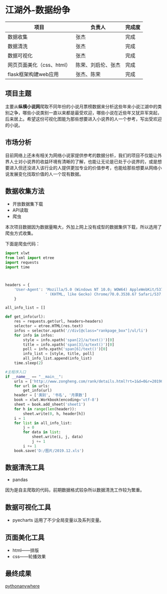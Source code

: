 # 江湖外-数据纷争
| 项目|负责人 |完成度|
|---|---|---|
|数据收集|张杰|完成|
|数据清洗|张杰|完成|
|数据可视化|张杰|完成|
|网页页面美化（css、html）|陈荣、刘启伦、张杰|完成
|flask框架构建web应用|张杰、陈荣|完成

## 项目主题
主要从**纵横小说网**爬取不同年份的小说月票榜数据来分析这些年来小说江湖中的类别之争，哪些小说类别一直以来都是最受欢迎，哪些小说在近些年又犹异军突起，后来居上。希望这份可视化图能为那些想要进入小说界的人一个参考，写出受欢迎的小说。 

## 市场分析
目前网络上还未有相关为网络小说家提供参考的数据分析，我们的项目不仅能让外界人士对小说界的收益环境有清晰的了解，也能让无论是已处于小说界的，或是想要进入但还没进入该行业的人提供更加专业的价值参考，也能给那些想要从网络小说发展变化找取价值的人一个现有数据。
 
## 数据收集方法
- 开放数据集下载
- API读取
- 爬虫

本次项目数据因为数据量略大，外加上网上没有成型的数据集供下载，所以选用了爬虫方式收集。

下面是爬虫代码：

```python
import xlwt
from lxml import etree
import requests
import time



headers = {
    'User-Agent': 'Mozilla/5.0 (Windows NT 10.0; WOW64) AppleWebKit/537.36'
                  ' (KHTML, like Gecko) Chrome/70.0.3538.67 Safari/537.36'
    }

all_info_list = [] 

def get_info(url):
    res = requests.get(url, headers=headers)
    selector = etree.HTML(res.text)
    infos = selector.xpath('//div[@class="rankpage_box"]/ul/li') 
    for info in infos:
        style = info.xpath('span[2]/a/text()')[0]
        title = info.xpath('span[3]/a/text()')[0]
        poll = info.xpath('span[6]/text()')[0]
        info_list = [style, title, poll]
        all_info_list.append(info_list)
    time.sleep(2)

#主程序入口
if __name__ == "__main__":
    urls = ['http://www.zongheng.com/rank/details.html?rt=1&d=0&r=2019012&c=0&p={}'.format(str(i)) for i in range(1, 3)]
    for url in urls:
        get_info(url)
    header = ['类别', '书名', '月票数']
    book = xlwt.Workbook(encoding='utf-8')
    sheet = book.add_sheet('sheet1')
    for h in range(len(header)):
        sheet.write(0, h, header[h])
    i = 1
    for list in all_info_list:
        j = 0
        for data in list:
            sheet.write(i, j, data) 
            j += 1
        i += 1
    book.save('D:/图片/2019.12.xls')
```
    

## 数据清洗工具
- pandas

因为是自主爬取的代码，前期数据格式较杂所以数据清洗工作较为繁重。

## 数据可视化工具
- pyecharts
运用了不少全局变量以及系列变量。
## 页面美化工具
- html——排版
- css——轮播效果

## 最终成果
[pythonanywhere](http://chro.pythonanywhere.com/)




